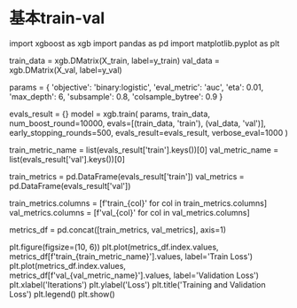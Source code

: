 # 基本train-val

import xgboost as xgb
import pandas as pd
import matplotlib.pyplot as plt

train_data = xgb.DMatrix(X_train, label=y_train)
val_data = xgb.DMatrix(X_val, label=y_val)

params = {
    'objective': 'binary:logistic',
    'eval_metric': 'auc',
    'eta': 0.01,
    'max_depth': 6,
    'subsample': 0.8,
    'colsample_bytree': 0.9
}

evals_result = {}
model = xgb.train(
    params,
    train_data,
    num_boost_round=10000,
    evals=[(train_data, 'train'), (val_data, 'val')],
    early_stopping_rounds=500,
    evals_result=evals_result,
    verbose_eval=1000
)

train_metric_name = list(evals_result['train'].keys())[0]
val_metric_name = list(evals_result['val'].keys())[0]

train_metrics = pd.DataFrame(evals_result['train'])
val_metrics = pd.DataFrame(evals_result['val'])

train_metrics.columns = [f'train_{col}' for col in train_metrics.columns]
val_metrics.columns = [f'val_{col}' for col in val_metrics.columns]

metrics_df = pd.concat([train_metrics, val_metrics], axis=1)

plt.figure(figsize=(10, 6))
plt.plot(metrics_df.index.values, metrics_df[f'train_{train_metric_name}'].values, label='Train Loss')
plt.plot(metrics_df.index.values, metrics_df[f'val_{val_metric_name}'].values, label='Validation Loss')
plt.xlabel('Iterations')
plt.ylabel('Loss')
plt.title('Training and Validation Loss')
plt.legend()
plt.show()




# 





